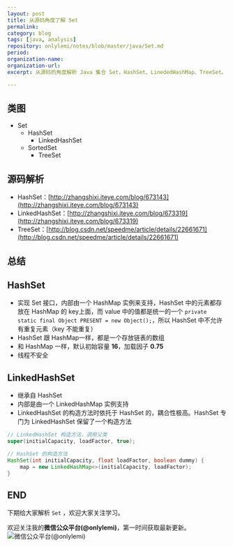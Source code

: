 ```yaml
---
layout: post
title: 从源码角度了解 Set
permalink: 
category: blog
tags: [java, analysis]
repository: onlylemi/notes/blob/master/java/Set.md
period: 
organization-name: 
organization-url: 
excerpt: 从源码的角度解析 Java 集合 Set，HashSet、LinededHashMap、TreeSet。

---
```


## 类图

* Set
    * HashSet
        * LinkedHashSet
    * SortedSet
        * TreeSet
        
## 源码解析

* HashSet：[http://zhangshixi.iteye.com/blog/673143](http://zhangshixi.iteye.com/blog/673143)
* LinkedHashSet：[http://zhangshixi.iteye.com/blog/673319](http://zhangshixi.iteye.com/blog/673319)
* TreeSet：[http://blog.csdn.net/speedme/article/details/22661671](http://blog.csdn.net/speedme/article/details/22661671)

## 总结

## HashSet

* 实现 Set 接口，内部由一个 HashMap 实例来支持，HashSet 中的元素都存放在 HashMap 的 key上面，而 value 中的值都是统一的一个 `private static final Object PRESENT = new Object();`，所以 HashSet 中不允许有重复元素（key 不能重复）
* HashSet 跟 HashMap一样，都是一个存放链表的数组
* 和 HashMap 一样，默认初始容量 **16**，加载因子 **0.75**
* 线程不安全

## LinkedHashSet

* 继承自 HashSet
* 内部是由一个 LinkedHashMap 实例支持
* LinkedHashSet 的构造方法时依托于 HashSet 的，耦合性极高。HashSet 专门为 LinkedHashSet 保留了一个构造方法

```java
// LinkedHashSet 构造方法，调用父类
super(initialCapacity, loadFactor, true);

// HashSet 的构造方法
HashSet(int initialCapacity, float loadFactor, boolean dummy) {
    map = new LinkedHashMap<>(initialCapacity, loadFactor);
}
```

## END

下期给大家解析 `Set` ，欢迎大家关注学习。

欢迎关注我的**微信公众平台(@onlylemi)**，第一时间获取最新更新。  
![微信公众平台(@onlylemi)](https://onlylemi.github.io/assets/images/qrcode_wechat.jpg)